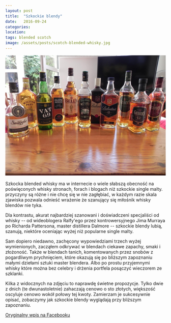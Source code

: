 ```yaml
---
layout: post
title:  "Szkockie blendy"
date:   2016-09-24
categories:
location: 
tags: blended scotch
image: /assets/posts/scotch-blended-whisky.jpg
---
```


<div class="post-image">
    <img src="/assets/posts/scotch-blended-whisky.jpg" alt="Szkockie blended whisky" />
</div>

Szkocka blended whisky ma w internecie o wiele słabszą obecność na poświęconych whisky stronach, forach i blogach niż szkockie single malty. przyczyny są różne i nie chcę się w nie zagłębiać, w każdym razie skala zjawiska pozwala odnieść wrażenie że szanujący się miłośnik whisky blendów nie tyka.

Dla kontrastu, akurat najbardziej szanowani i doświadczeni specjaliści od whisky -- od wideoblogera Ralfy'ego przez kontrowersyjnego Jima Murraya po Richarda Pattersona, master distillera Dalmore -- szkockie blendy lubią, szanują, niektóre oceniając wyżej niż popularne single malty.

Sam dopiero niedawno, zachęcony wypowiedziami trzech wyżej wymienionych, zacząłem odkrywać w blendach ciekawe zapachy, smaki i złożoność. Także w blendach tanich, komentowanych przez snobów z pogardliwym prychnięciem, które okazują się po bliższym zapoznaniu małymi dziełami sztuki master blendera. Albo po prostu przyjemnymi whisky które można bez celebry i drżenia portfela posączyć wieczorem ze szklanki.

Kilka z widocznych na zdjęciu to naprawdę świetne propozycje. Tylko dwie z dnich (te dwunastoletnie) zahaczają cenowo o sto złotych, większość oscyluje cenowo wokół połowy tej kwoty. Zamierzam je sukcesywnie opisać, zobaczymy jak szkockie blendy wyglądają przy bliższym zapoznaniu.

[Oryginalny wpis na Facebooku](https://www.facebook.com/photo.php?fbid=10211238973428988&set=a.10208737101083743.1073741844.1198502305&type=3&theater)